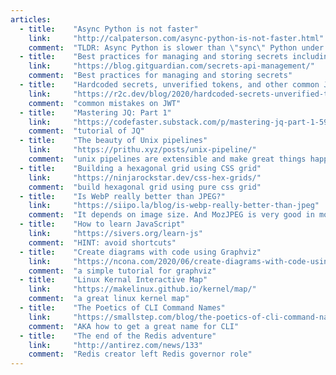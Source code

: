 ```yaml
---
articles:
  - title:    "Async Python is not faster"
    link:     "http://calpaterson.com/async-python-is-not-faster.html"
    comment:  "TLDR: Async Python is slower than \"sync\" Python under a realistic benchmark. A bigger worry is that async frameworks go a bit wobbly under load."
  - title:    "Best practices for managing and storing secrets including API keys and other credentials [2020]"
    link:     "https://blog.gitguardian.com/secrets-api-management/"
    comment:  "Best practices for managing and storing secrets"
  - title:    "Hardcoded secrets, unverified tokens, and other common JWT mistakes"
    link:     "https://r2c.dev/blog/2020/hardcoded-secrets-unverified-tokens-and-other-common-jwt-mistakes/"
    comment:  "common mistakes on JWT"
  - title:    "Mastering JQ: Part 1"
    link:     "https://codefaster.substack.com/p/mastering-jq-part-1-59c"
    comment:  "tutorial of JQ"
  - title:    "The beauty of Unix pipelines"
    link:     "https://prithu.xyz/posts/unix-pipeline/"
    comment:  "unix pipelines are extensible and make great things happen. that is why it is so beautiful"
  - title:    "Building a hexagonal grid using CSS grid"
    link:     "https://ninjarockstar.dev/css-hex-grids/"
    comment:  "build hexagonal grid using pure css grid"
  - title:    "Is WebP really better than JPEG?"
    link:     "https://siipo.la/blog/is-webp-really-better-than-jpeg"
    comment:  "It depends on image size. And MozJPEG is very good in most cases."
  - title:    "How to learn JavaScript"
    link:     "https://sivers.org/learn-js"
    comment:  "HINT: avoid shortcuts"
  - title:    "Create diagrams with code using Graphviz"
    link:     "https://ncona.com/2020/06/create-diagrams-with-code-using-graphviz/"
    comment:  "a simple tutorial for graphviz"
  - title:    "Linux Kernal Interactive Map"
    link:     "https://makelinux.github.io/kernel/map/"
    comment:  "a great linux kernel map"
  - title:    "The Poetics of CLI Command Names"
    link:     "https://smallstep.com/blog/the-poetics-of-cli-command-names/"
    comment:  "AKA how to get a great name for CLI"
  - title:    "The end of the Redis adventure"
    link:     "http://antirez.com/news/133"
    comment:  "Redis creator left Redis governor role"
---
```

